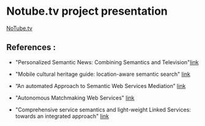 # Notube.tv project presentation
[NoTube.tv](http://notube.tv/about-3/)
## References :
- "Personalized Semantic News: Combining Semantics and Television"[link](http://notube.sti2.org/images/stories/documents/wp7a_notube_paper_ucmedia.pdf)

- "Mobile cultural heritage guide: location-aware semantic search" [link](http://notube.sti2.org/images/stories/documents/wp7a_notube_paper_ucmedia.pdf)

- “An automated Approach to Semantic Web Services Mediation” [link](http://www.springerlink.com/content/q644126337gg1021/fulltext.pdf)

- "Autonomous Matchmaking Web Services" [link](http://ieeexplore.ieee.org/xpls/abs_all.jsp?arnumber=5643504)

- "Comprehensive service semantics and light-weight Linked Services: towards an integrated approach" [link](http://stefandietze.files.wordpress.com/2010/10/dietze-et-al-integratedapproachtosws.pdf)